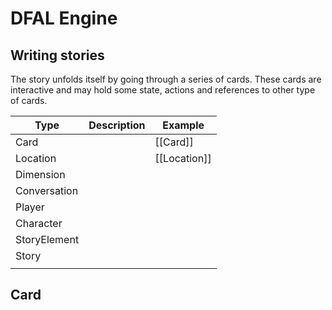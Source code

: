 # DFAL Engine

## Writing stories

The story unfolds itself by going through a series of cards. These cards are interactive and may hold some state, actions and references to other type of cards.

| Type         | Description | Example      |
| ------------ | ----------- | ------------ |
| Card         |             | [[Card]]     |
| Location     |             | [[Location]] |
| Dimension    |             |              |
| Conversation |             |              |
| Player       |             |              |
| Character    |             |              |
| StoryElement |             |              |
| Story        |             |              |
|              |             |              |

## Card
